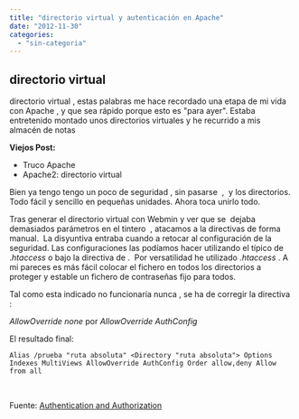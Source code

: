 ```yaml
---
title: "directorio virtual y autenticación en Apache"
date: "2012-11-30"
categories: 
  - "sin-categoria"
---
```


## directorio virtual

directorio virtual , estas palabras me hace recordado una etapa de mi vida con Apache , y que sea rápido porque esto es "para ayer". Estaba entretenido montado unos directorios virtuales y he recurrido a mis almacén de notas

**Viejos Post:**

- Truco Apache
- Apache2: directorio virtual

Bien ya tengo tengo un poco de seguridad , sin pasarse  ,  y los directorios. Todo fácil y sencillo en pequeñas unidades. Ahora toca unirlo todo.

Tras generar el directorio virtual con Webmin y ver que se  dejaba demasiados parámetros en el tintero  , atacamos a la directivas de forma manual.  La disyuntiva entraba cuando a retocar al configuración de la seguridad. Las configuraciones las podíamos hacer utilizando el típico de ._htaccess_ o bajo la directiva de _<Directory>_.  Por versatilidad he utilizado _.htaccess_ . A mi pareces es más fácil colocar el fichero en todos los directorios a proteger y estable un fichero de contraseñas fijo para todos.

Tal como esta indicado no funcionaría nunca , se ha de corregir la directiva :

_AllowOverride none_ por _AllowOverride AuthConfig_

El resultado final:

`Alias /prueba "ruta absoluta" <Directory "ruta absoluta"> Options Indexes MultiViews AllowOverride AuthConfig Order allow,deny Allow from all`

 

Fuente: [Authentication and Authorization](https://httpd.apache.org/docs/2.2/howto/auth.html#theprerequisiteshttps:// "Authentication and Authorization")
